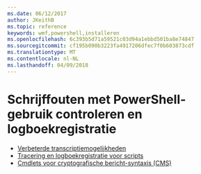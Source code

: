 ```yaml
---
ms.date: 06/12/2017
author: JKeithB
ms.topic: reference
keywords: wmf,powershell,installeren
ms.openlocfilehash: 6c393b5d71a59521c03d94a1ebbd501ba8e74847
ms.sourcegitcommit: cf195b090b3223fa4917206dfec7f0b603873cdf
ms.translationtype: MT
ms.contentlocale: nl-NL
ms.lasthandoff: 04/09/2018
---
```

# <a name="audit-powershell-usage-using-transcription-and-logging"></a>Schrijffouten met PowerShell-gebruik controleren en logboekregistratie

- [Verbeterde transcriptiemogelijkheden](audit_transcript.md)
- [Tracering en logboekregistratie voor scripts](audit_script.md)
- [Cmdlets voor cryptografische bericht-syntaxis (CMS)](audit_cms.md)